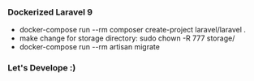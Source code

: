 ### Dockerized Laravel 9
- docker-compose run --rm composer create-project laravel/laravel .
- make change for storage directory: sudo chown -R 777 storage/
- docker-compose run --rm artisan migrate

### Let's Develope :)
